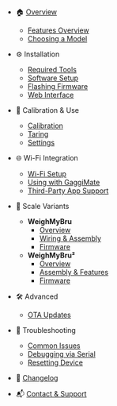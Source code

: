 <!-- docs/_sidebar.md -->

- 🏠 [Overview](/README.md)
  - [Features Overview](/getting-started/features.md)
  - [Choosing a Model](/getting-started/choose-model.md)

- ⚙️ Installation
  - [Required Tools](/installation/tools.md)
  - [Software Setup](/installation/software-setup.md)
  - [Flashing Firmware](/installation/flashing.md)
  - [Web Interface](/installation/web-ui.md)

- 📐 Calibration & Use
  - [Calibration](/usage/calibration.md)
  - [Taring](/usage/taring.md)
  - [Settings](/usage/settings.md)

- 🌐 Wi-Fi Integration
  - [Wi-Fi Setup](/integration/wifi.md)
  - [Using with GaggiMate](/integration/gaggimate.md)
  - [Third-Party App Support](/integration/3rd-party.md)

- 🧪 Scale Variants
  - **WeighMyBru**
    - [Overview](/variants/headless/overview.md)
    - [Wiring & Assembly](/variants/headless/wiring.md)
    - [Firmware](/variants/headless/firmware.md)
  - **WeighMyBru²**
    - [Overview](/variants/v2/overview.md)
    - [Assembly & Features](/variants/v2/assembly.md)
    - [Firmware](/variants/v2/firmware.md)

- 🛠 Advanced
  - [OTA Updates](/advanced/ota.md)

- 🧰 Troubleshooting
  - [Common Issues](/troubleshooting/issues.md)
  - [Debugging via Serial](/troubleshooting/serial.md)
  - [Resetting Device](/troubleshooting/reset.md)

- 📄 [Changelog](/changelog.md)
- 📬 [Contact & Support](/contact.md)